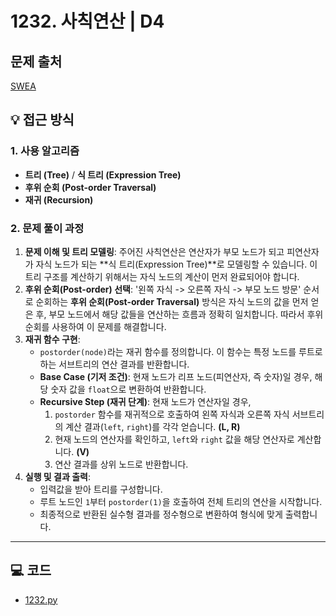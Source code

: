 # 1232. 사칙연산 | D4

## 문제 출처
[SWEA](https://swexpertacademy.com/main/talk/solvingClub/problemView.do?solveclubId=AZh9Pr4Kw1nHBINp&contestProbId=AV141J8KAIcCFAYD&probBoxId=AZjPzi56xljHBIO0&type=PROBLEM&problemBoxTitle=Tree&problemBoxCnt=3)

## 💡 접근 방식

### 1. 사용 알고리즘
* **트리 (Tree)** / **식 트리 (Expression Tree)**
* **후위 순회 (Post-order Traversal)**
* **재귀 (Recursion)**

### 2. 문제 풀이 과정
1.  **문제 이해 및 트리 모델링**: 주어진 사칙연산은 연산자가 부모 노드가 되고 피연산자가 자식 노드가 되는 **식 트리(Expression Tree)**로 모델링할 수 있습니다. 이 트리 구조를 계산하기 위해서는 자식 노드의 계산이 먼저 완료되어야 합니다.
2.  **후위 순회(Post-order) 선택**: '왼쪽 자식 -> 오른쪽 자식 -> 부모 노드 방문' 순서로 순회하는 **후위 순회(Post-order Traversal)** 방식은 자식 노드의 값을 먼저 얻은 후, 부모 노드에서 해당 값들을 연산하는 흐름과 정확히 일치합니다. 따라서 후위 순회를 사용하여 이 문제를 해결합니다.
3.  **재귀 함수 구현**:
    * `postorder(node)`라는 재귀 함수를 정의합니다. 이 함수는 특정 노드를 루트로 하는 서브트리의 연산 결과를 반환합니다.
    * **Base Case (기저 조건)**: 현재 노드가 리프 노드(피연산자, 즉 숫자)일 경우, 해당 숫자 값을 `float`으로 변환하여 반환합니다.
    * **Recursive Step (재귀 단계)**: 현재 노드가 연산자일 경우,
        1.  `postorder` 함수를 재귀적으로 호출하여 왼쪽 자식과 오른쪽 자식 서브트리의 계산 결과(`left`, `right`)를 각각 얻습니다. **(L, R)**
        2.  현재 노드의 연산자를 확인하고, `left`와 `right` 값을 해당 연산자로 계산합니다. **(V)**
        3.  연산 결과를 상위 노드로 반환합니다.
4.  **실행 및 결과 출력**:
    * 입력값을 받아 트리를 구성합니다.
    * 루트 노드인 `1`부터 `postorder(1)`을 호출하여 전체 트리의 연산을 시작합니다.
    * 최종적으로 반환된 실수형 결과를 정수형으로 변환하여 형식에 맞게 출력합니다.


---

## 💻 코드
* [1232.py](1232.py)